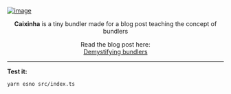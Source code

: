 [![image](https://github.com/user-attachments/assets/b81ca581-1994-4bc7-9134-e8813bbe85a0)](https://rena.to/blog/demystifying-bundlers)

<p align="center"><b>Caixinha</b> is a tiny bundler made for a blog post teaching the concept of bundlers</p>


<p align="center">Read the blog post here: <br /><a href="https://rena.to/blog/demystifying-bundlers">Demystifying bundlers</a></p>

---

**Test it:**  

```
yarn esno src/index.ts
```
